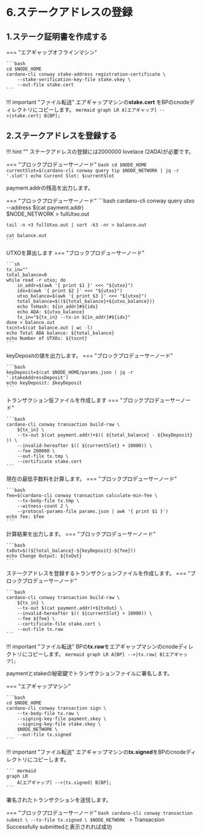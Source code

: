 # **6.ステークアドレスの登録**



## **1.ステーク証明書を作成する**

=== "エアギャップオフラインマシン"

    ```bash
    cd $NODE_HOME
    cardano-cli conway stake-address registration-certificate \
        --stake-verification-key-file stake.vkey \
        --out-file stake.cert
    ```
!!! important "ファイル転送"
    エアギャップマシンの**stake.cert** をBPのcnodeディレクトリにコピーします。
    ``` mermaid
    graph LR
        A[エアギャップ] -->|stake.cert| B[BP];
    ```

## **2.ステークアドレスを登録する**
!!! hint ""
    ステークアドレスの登録には2000000 lovelace \(2ADA\)が必要です。

=== "ブロックプロデューサーノード"
    ```bash
    cd $NODE_HOME
    currentSlot=$(cardano-cli conway query tip $NODE_NETWORK | jq -r '.slot')
    echo Current Slot: $currentSlot
    ```

payment.addrの残高を出力します。

=== "ブロックプロデューサーノード"
    ```bash
    cardano-cli conway query utxo \
        --address $(cat payment.addr) \
        $NODE_NETWORK > fullUtxo.out

    tail -n +3 fullUtxo.out | sort -k3 -nr > balance.out

    cat balance.out
    ```

UTXOを算出します
=== "ブロックプロデューサーノード"

    ```sh
    tx_in=""
    total_balance=0
    while read -r utxo; do
        in_addr=$(awk '{ print $1 }' <<< "${utxo}")
        idx=$(awk '{ print $2 }' <<< "${utxo}")
        utxo_balance=$(awk '{ print $3 }' <<< "${utxo}")
        total_balance=$((${total_balance}+${utxo_balance}))
        echo TxHash: ${in_addr}#${idx}
        echo ADA: ${utxo_balance}
        tx_in="${tx_in} --tx-in ${in_addr}#${idx}"
    done < balance.out
    txcnt=$(cat balance.out | wc -l)
    echo Total ADA balance: ${total_balance}
    echo Number of UTXOs: ${txcnt}
    ```

keyDepositの値を出力します。
=== "ブロックプロデューサーノード"

    ```bash
    keyDeposit=$(cat $NODE_HOME/params.json | jq -r '.stakeAddressDeposit')
    echo keyDeposit: $keyDeposit
    ```

トランザクション仮ファイルを作成します
=== "ブロックプロデューサーノード"

    ```bash
    cardano-cli conway transaction build-raw \
        ${tx_in} \
        --tx-out $(cat payment.addr)+$(( ${total_balance} - ${keyDeposit} )) \
        --invalid-hereafter $(( ${currentSlot} + 10000)) \
        --fee 200000 \
        --out-file tx.tmp \
        --certificate stake.cert
    ```

現在の最低手数料を計算します。
=== "ブロックプロデューサーノード"

    ```bash
    fee=$(cardano-cli conway transaction calculate-min-fee \
        --tx-body-file tx.tmp \
        --witness-count 2 \
        --protocol-params-file params.json | awk '{ print $1 }')
    echo fee: $fee
    ```


計算結果を出力します。
=== "ブロックプロデューサーノード"

    ```bash
    txOut=$((${total_balance}-${keyDeposit}-${fee}))
    echo Change Output: ${txOut}
    ```


ステークアドレスを登録するトランザクションファイルを作成します。
=== "ブロックプロデューサーノード"

    ```bash
    cardano-cli conway transaction build-raw \
        ${tx_in} \
        --tx-out $(cat payment.addr)+${txOut} \
        --invalid-hereafter $(( ${currentSlot} + 10000)) \
        --fee ${fee} \
        --certificate-file stake.cert \
        --out-file tx.raw
    ```

!!! important "ファイル転送"
    BPの**tx.raw**をエアギャップマシンのcnodeディレクトリにコピーします。
    ``` mermaid
    graph LR
        A[BP] -->|tx.raw| B[エアギャップ];
    ```

paymentとstakeの秘密鍵でトランザクションファイルに署名します。

=== "エアギャップマシン"

    ```bash
    cd $NODE_HOME
    cardano-cli conway transaction sign \
        --tx-body-file tx.raw \
        --signing-key-file payment.skey \
        --signing-key-file stake.skey \
        $NODE_NETWORK \
        --out-file tx.signed
    ```

!!! important "ファイル転送"
    エアギャップマシンの**tx.signed**をBPのcnodeディレクトリにコピーします。

    ``` mermaid
    graph LR
        A[エアギャップ] -->|tx.signed| B[BP];
    ```

署名されたトランザクションを送信します。

=== "ブロックプロデューサーノード"
    ```bash
    cardano-cli conway transaction submit \
        --tx-file tx.signed \
        $NODE_NETWORK
    ```
    > Transacsion Successfully submittedと表示されれば成功
